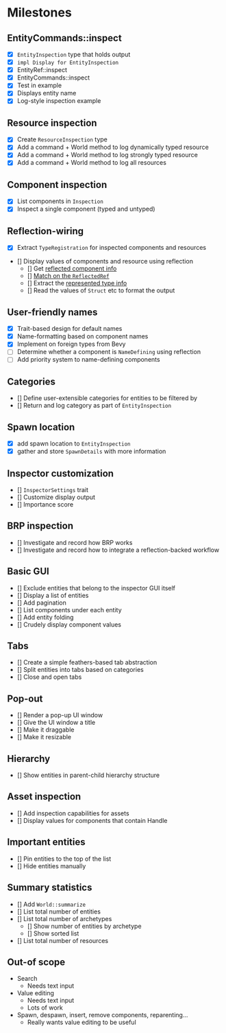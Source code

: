 # Milestones

## EntityCommands::inspect

- [x] `EntityInspection` type that holds output
- [x] `impl Display for EntityInspection`
- [x] EntityRef::inspect
- [x] EntityCommands::inspect
- [x] Test in example
- [x] Displays entity name
- [x] Log-style inspection example

## Resource inspection

- [x] Create `ResourceInspection` type
- [x] Add a command + World method to log dynamically typed resource
- [x] Add a command + World method to log strongly typed resource
- [x] Add a command + World method to log all resources

## Component inspection

- [x] List components in `Inspection`
- [x] Inspect a single component (typed and untyped)

## Reflection-wiring

- [x] Extract `TypeRegistration` for inspected components and resources
- [] Display values of components and resource using reflection
  - [] Get [reflected component info](https://github.com/jakobhellermann/bevy-inspector-egui/blob/93fe429ba0570405094370f31d0530c1a8f0e28d/crates/bevy-inspector-egui/src/restricted_world_view.rs#L375)
  - [] [Match on the `ReflectedRef`](https://github.com/jakobhellermann/bevy-inspector-egui/blob/93fe429ba0570405094370f31d0530c1a8f0e28d/crates/bevy-inspector-egui/src/reflect_inspector/mod.rs#L318-L319)
  - [] Extract the [represented type info](https://github.com/jakobhellermann/bevy-inspector-egui/blob/93fe429ba0570405094370f31d0530c1a8f0e28d/crates/bevy-inspector-egui/src/reflect_inspector/mod.rs#L544)
  - [] Read the values of `Struct` etc to format the output

## User-friendly names

- [x] Trait-based design for default names
- [x] Name-formatting based on component names
- [x] Implement on foreign types from Bevy
- [ ] Determine whether a component is `NameDefining` using reflection
- [ ] Add priority system to name-defining components

## Categories

- [] Define user-extensible categories for entities to be filtered by
- [] Return and log category as part of `EntityInspection`

## Spawn location

- [x] add spawn location to `EntityInspection`
- [x] gather and store `SpawnDetails` with more information

## Inspector customization

- [] `InspectorSettings` trait
- [] Customize display output
- [] Importance score

## BRP inspection

- [] Investigate and record how BRP works
- [] Investigate and record how to integrate a reflection-backed workflow

## Basic GUI

- [] Exclude entities that belong to the inspector GUI itself
- [] Display a list of entities
- [] Add pagination
- [] List components under each entity
- [] Add entity folding
- [] Crudely display component values

## Tabs

- [] Create a simple feathers-based tab abstraction
- [] Split entities into tabs based on categories
- [] Close and open tabs

## Pop-out

- [] Render a pop-up UI window
- [] Give the UI window a title
- [] Make it draggable
- [] Make it resizable

## Hierarchy

- [] Show entities in parent-child hierarchy structure

## Asset inspection

- [] Add inspection capabilities for assets
- [] Display values for components that contain Handle

## Important entities

- [] Pin entities to the top of the list
- [] Hide entities manually

## Summary statistics

- [] Add `World::summarize`
- [] List total number of entities
- [] List total number of archetypes
  - [] Show number of entities by archetype
  - [] Show sorted list
- [] List total number of resources

## Out-of scope

- Search
  - Needs text input
- Value editing
  - Needs text input
  - Lots of work
- Spawn, despawn, insert, remove components, reparenting...
  - Really wants value editing to be useful
